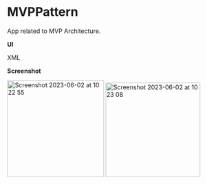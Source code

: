 # MVPPattern
App related to MVP Architecture.

**UI**

XML

**Screenshot**

<img width="225" alt="Screenshot 2023-06-02 at 10 22 55" src="https://github.com/Reshma2497/MVPPattern/assets/110983170/45180136-a6c7-4b83-9f8a-4c77d805d46a">
<img width="220" alt="Screenshot 2023-06-02 at 10 23 08" src="https://github.com/Reshma2497/MVPPattern/assets/110983170/9c07defb-3b2f-4cb1-b94c-894f8e71b979">



